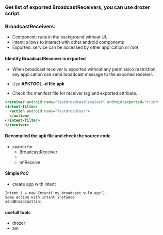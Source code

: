 ### Get list of exported BroadcastReceivers, you can use drozer script.

### BroadcastReceivers: 
- Component: runs in the background without UI.
- Intent: allows to interact with other android components
- Exported: service can be accessed by other application or root

#### Identify BroadcastReceiver is exported
- When broadcast receiver is exported without any permission restriction, any application can send broadcast message to the exported receiver.

- Use **APKTOOL -d file.apk**

- Check the manifest file for receiver tag and exported attribute.

```AndroidMainfest.xml
<receiver android:name="TestBroadcastReceiver" android:exported="true">
<intent-filter>
  <action android:name="TestBroadcast">
  </action>
</intent-filter>
</receiver>
```
#### Decompiled the apk file and check the source code
- search for 
    - BroadcastReceiver
    - <receiver>
    - onReceive

#### Simple PoC
- create app with intent
```
Intent i = new Intent('my.broadcast.vuln.app');
Some action with intent instance
sendBroadcast(in)
```

#### usefull tools 
- drozer
- am
  

